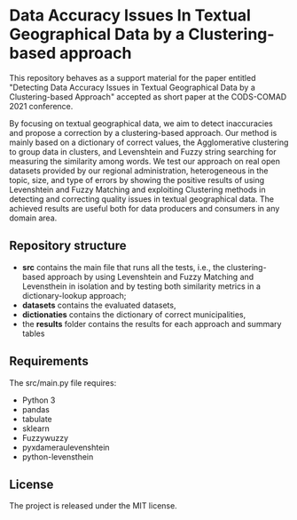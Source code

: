 # Data Accuracy Issues In Textual Geographical Data by a Clustering-based approach

This repository behaves as a support material for the paper entitled "Detecting Data Accuracy Issues in Textual Geographical Data by a Clustering-based Approach" accepted as short paper at the CODS-COMAD 2021 conference.

By focusing on textual geographical data, we aim to detect inaccuracies and propose a correction by a clustering-based approach. Our method is mainly based on a dictionary of correct values, the Agglomerative clustering to group data in clusters, and Levenshtein and Fuzzy string searching for measuring the similarity among words.
We test our approach on real open datasets provided by our regional administration, heterogeneous in the topic, size, and type of errors by showing the positive results of using Levenshtein and Fuzzy Matching and exploiting Clustering methods in detecting and correcting quality issues in textual geographical data. The achieved results are useful both for data producers and consumers in any domain area.

## Repository structure

- **src** contains the main file that runs all the tests, i.e., the clustering-based approach by using Levenshtein and Fuzzy Matching and Levensthein in isolation and by testing both similarity metrics in a dictionary-lookup approach;
- **datasets** contains the evaluated datasets,
- **dictionaties** contains the dictionary of correct municipalities,
- the **results** folder contains the results for each approach and summary tables

## Requirements

The src/main.py file requires:
- Python 3
- pandas
- tabulate
- sklearn
- Fuzzywuzzy
- pyxdameraulevenshtein
- python-levensthein

## License

The project is released under the MIT license.



